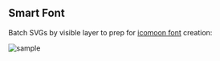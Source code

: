 ## Smart Font

Batch SVGs by visible layer to prep for [icomoon font](https://icomoon.io/app/#/select) creation:

![sample](https://thumbs.gfycat.com/AfraidInformalApisdorsatalaboriosa-size_restricted.gif)
